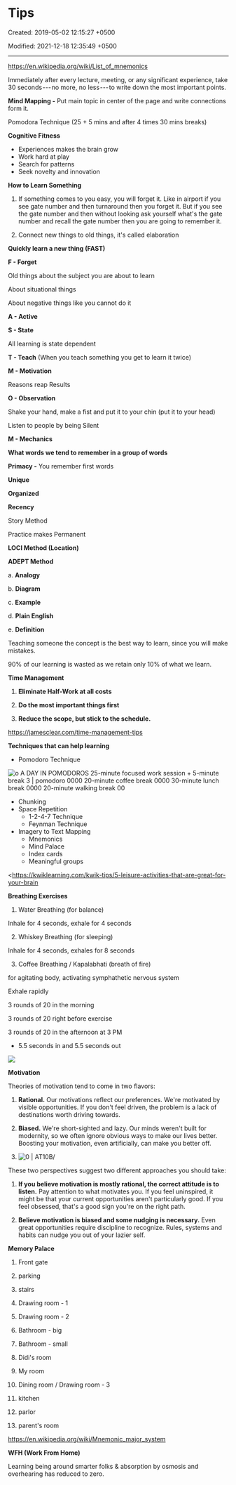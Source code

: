 # Tips

Created: 2019-05-02 12:15:27 +0500

Modified: 2021-12-18 12:35:49 +0500

---

<https://en.wikipedia.org/wiki/List_of_mnemonics>



Immediately after every lecture, meeting, or any significant experience, take 30 seconds --- no more, no less --- to write down the most important points.



**Mind Mapping -** Put main topic in center of the page and write connections form it.



Pomodora Technique (25 + 5 mins and after 4 times 30 mins breaks)



**Cognitive Fitness**
-   Experiences makes the brain grow
-   Work hard at play
-   Search for patterns
-   Seek novelty and innovation



**How to Learn Something**

1.  If something comes to you easy, you will forget it. Like in airport if you see gate number and then turnaround then you forget it. But if you see the gate number and then without looking ask yourself what's the gate number and recall the gate number then you are going to remember it.

2.  Connect new things to old things, it's called elaboration



**Quickly learn a new thing (FAST)**

**F - Forget**

Old things about the subject you are about to learn

About situational things

About negative things like you cannot do it

**A - Active**

**S - State**

All learning is state dependent

**T - Teach** (When you teach something you get to learn it twice)





**M - Motivation**

Reasons reap Results

**O - Observation**

Shake your hand, make a fist and put it to your chin (put it to your head)

Listen to people by being Silent

**M - Mechanics**



**What words we tend to remember in a group of words**

**Primacy -** You remember first words

**Unique**

**Organized**

**Recency**



Story Method

Practice makes Permanent



**LOCI Method (Location)**



**ADEPT Method**

a.  **Analogy**

b.  **Diagram**

c.  **Example**

d.  **Plain English**

e.  **Definition**



Teaching someone the concept is the best way to learn, since you will make mistakes.

90% of our learning is wasted as we retain only 10% of what we learn.



**Time Management**

1.  **Eliminate Half-Work at all costs**

2.  **Do the most important things first**

3.  **Reduce the scope, but stick to the schedule.**



<https://jamesclear.com/time-management-tips>



**Techniques that can help learning**
-   Pomodoro Technique

![o A DAY IN POMODOROS 25-minute focused work session + 5-minute break 3 | pomodoro 0000 20-minute coffee break 0000 30-minute lunch break 0000 20-minute walking break 00 ](media/Learning---Intro_Tips-image1.jpg)
-   Chunking
-   Space Repetition
    -   1-2-4-7 Technique
    -   Feynman Technique
-   Imagery to Text Mapping
    -   Mnemonics
    -   Mind Palace
    -   Index cards
    -   Meaningful groups



<https://kwiklearning.com/kwik-tips/5-leisure-activities-that-are-great-for-your-brain



**Breathing Exercises**

1.  Water Breathing (for balance)

Inhale for 4 seconds, exhale for 4 seconds

2.  Whiskey Breathing (for sleeping)

Inhale for 4 seconds, exhales for 8 seconds

3.  Coffee Breathing / Kapalabhati (breath of fire)

for agitating body, activating symphathetic nervous system

Exhale rapidly

3 rounds of 20 in the morning

3 rounds of 20 right before exercise

3 rounds of 20 in the afternoon at 3 PM


-   5.5 seconds in and 5.5 seconds out



![](media/Learning---Intro_Tips-image2.jpg)



**Motivation**

Theories of motivation tend to come in two flavors:

1.  **Rational.** Our motivations reflect our preferences. We're motivated by visible opportunities. If you don't feel driven, the problem is a lack of destinations worth driving towards.

2.  **Biased.** We're short-sighted and lazy. Our minds weren't built for modernity, so we often ignore obvious ways to make our lives better. Boosting your motivation, even artificially, can make you better off.

3.  ![0 | AT10B/ ](media/Learning---Intro_Tips-image3.png)



These two perspectives suggest two different approaches you should take:

1.  **If you believe motivation is mostly rational, the correct attitude is to listen.** Pay attention to what motivates you. If you feel uninspired, it might be that your current opportunities aren't particularly good. If you feel obsessed, that's a good sign you're on the right path.

2.  **Believe motivation is biased and some nudging is necessary.** Even great opportunities require discipline to recognize. Rules, systems and habits can nudge you out of your lazier self.



**Memory Palace**

1.  Front gate

2.  parking

3.  stairs

4.  Drawing room - 1

5.  Drawing room - 2

6.  Bathroom - big

7.  Bathroom - small

8.  Didi's room

9.  My room

10. Dining room / Drawing room - 3

11. kitchen

12. parlor

13. parent's room



<https://en.wikipedia.org/wiki/Mnemonic_major_system>



**WFH (Work From Home)**

Learning being around smarter folks & absorption by osmosis and overhearing has reduced to zero.



